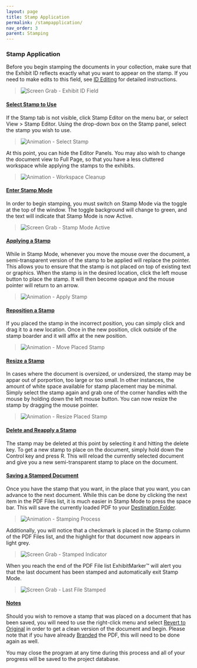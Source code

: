 ```yaml
---
layout: page
title: Stamp Application
permalink: /stampapplication/
nav_order: 3
parent: Stamping
---
```


### Stamp Application

Before you begin stamping the documents in your collection, make sure that the Exhibit ID reflects exactly what you want to appear on the stamp.  If you need to make edits to this field, see [ID Editing](../id_editing/id_editing.markdown) for detailed instructions.

> ![Screen Grab - Exhibit ID Field](../../assets/stamp_application_assets/stampApplication_01_ExhibitIDField.png)

#### __<u>Select Stamp to Use</u>__

If the Stamp tab is not visible, click Stamp Editor on the menu bar, or select View > Stamp Editor.  Using the drop-down box on the Stamp panel, select the stamp you wish to use.

> ![Animation - Select Stamp](../../assets/stamp_application_assets/stampApplication_02_SelectStamp.gif)

At this point, you can hide the Editor Panels.  You may also wish to change the document view to Full Page, so that you have a less cluttered workspace while applying the stamps to the exhibits.

> ![Animation - Workspace Cleanup](../../assets/stamp_application_assets/stampApplication_03_WorkspaceCleanup.gif)

#### __<u>Enter Stamp Mode</u>__

In order to begin stamping, you must switch on Stamp Mode via the toggle at the top of the window.  The toggle background will change to green, and the text will indicate that Stamp Mode is now Active.

> ![Screen Grab - Stamp Mode Active](../../assets/stamp_application_assets/stampApplication_04_StampModeActive.png)


#### __<u>Applying a Stamp</u>__

While in Stamp Mode, whenever you move the mouse over the document, a semi-transparent version of the stamp to be applied will replace the pointer.  This allows you to ensure that the stamp is not placed on top of existing text or graphics.  When the stamp is in the desired location, click the left mouse button to place the stamp.  It will then become opaque and the mouse pointer will return to an arrow.

> ![Animation - Apply Stamp](../../assets/stamp_application_assets/stampApplication_05_ApplyStamp.gif)

#### __<u>Reposition a Stamp</u>__

If you placed the stamp in the incorrect position, you can simply click and drag it to a new location.  Once in the new position, click outside  of the stamp boarder and it will affix at the new position.

> ![Animation - Move Placed Stamp](../../assets/stamp_application_assets/stampApplication_06_MovePlacedStamp.gif)

#### __<u>Resize a Stamp</u>__

In cases where the document is oversized, or undersized, the stamp may be appar out of porportion, too large or too small.  In other instances, the amount of white space available for stamp placement may be minimal.  Simply select the stamp again and grab one of the corner handles with the mouse by holding down the left mouse button.  You can now resize the stamp by dragging the mouse pointer.

> ![Animation - Resize Placed Stamp](../../assets/stamp_application_assets/stampApplication_07_ResizePlacedStamp.gif)

#### __<u>Delete and Reapply a Stamp</u>__

The stamp may be deleted at this point by selecting it and hitting the delete key.  To get a new stamp to place on the document, simply hold down the Control key and press R.  This will reload the currently selected document and give you a new semi-transparent stamp to place on the document.

#### __<u>Saving a Stamped Document</u>__

Once you have the stamp that you want, in the place that you want, you can advance to the next document.  While this can be done by clicking the next item in the PDF Files list, it is much easier in Stamp Mode to press the space bar.  This will save the currently loaded PDF to your [Destination Folder](../working_with_files/working_with_files_destination_folder.markdown).  

> ![Animation - Stamping Process](../../assets/stamp_application_assets/stampApplication_09_StampProcess.gif)

Additionally, you will notice that a checkmark is placed in the Stamp column of the PDF Files list, and the highlight for that document now appears in light grey.

> ![Screen Grab - Stamped Indicator](../../assets/stamp_application_assets/stampApplication_08_StampedIndicators.png)

When you reach the end of the PDF File list ExhibitMarker&trade; will alert you that the last document has been stamped and automatically exit Stamp Mode.

> ![Screen Grab - Last File Stamped](../../assets/stamp_application_assets/stampApplication_10_OperationComplete.png)

#### __<u>Notes</u>__

Should you wish to remove a stamp that was placed on a document that has been saved, you will need to use the right-click menu and select [Revert to Original](../../pages/working_with_files/working_with_files_unmarking.markdown) in order to get a clean version of the document and begin.  Please note that if you have already [Branded](../branding/branding.markdown) the PDF, this will need to be done again as well.

You may close the program at any time during this process and all of your progress will be saved to the project database.  